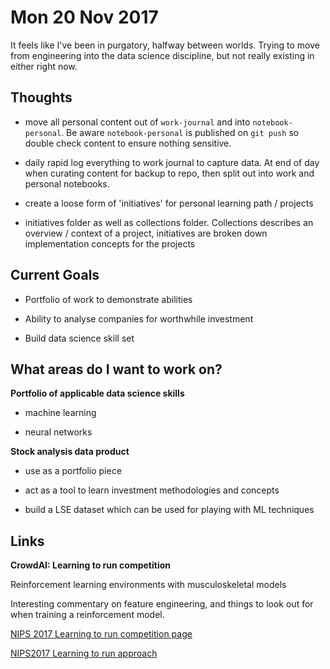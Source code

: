 # Mon 20 Nov 2017

It feels like I've been in purgatory, halfway between worlds. Trying to move from engineering into the data science discipline, but not really existing in either right now.

## Thoughts

- move all personal content out of `work-journal` and into `notebook-personal`. Be aware `notebook-personal` is published on `git push` so double check content to ensure nothing sensitive.

- daily rapid log everything to work journal to capture data. At end of day when curating content for backup to repo, then split out into work and personal notebooks.

- create a loose form of 'initiatives' for personal learning path / projects

- initiatives folder as well as collections folder. Collections describes an overview / context of a project, initiatives are broken down implementation concepts for the projects

## Current Goals

- Portfolio of work to demonstrate abilities

- Ability to analyse companies for worthwhile investment

- Build data science skill set

## What areas do I want to work on?

**Portfolio of applicable data science skills**

- machine learning

- neural networks

**Stock analysis data product**

- use as a portfolio piece

- act as a tool to learn investment methodologies and concepts

- build a LSE dataset which can be used for playing with ML techniques

## Links

**CrowdAI: Learning to run competition**

Reinforcement learning environments with musculoskeletal models

Interesting commentary on feature engineering, and things to look out for when training a reinforcement model.

[NIPS 2017 Learning to run competition page](https://www.crowdai.org/challenges/nips-2017-learning-to-run)

[NIPS2017 Learning to run approach](https://medium.com/mlreview/our-nips-2017-learning-to-run-approach-b80a295d3bb5)